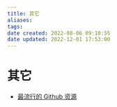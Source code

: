 ```yaml
---
title: 其它
aliases: 
tags: 
date created: 2022-08-06 09:10:55
date updated: 2022-12-01 17:53:00
---
```


# 其它

- [最流行的 Github 资源](https://www.cyanhall.com/cn/top/)
 
